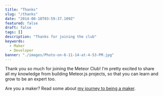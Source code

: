 ```yaml
---
title: "Thanks"
slug: "/thanks"
date: "2014-08-18T03:59:37.109Z"
featured: false
draft: false
tags: []
description: "Thanks for joining the club"
keywords:
  - Maker
  - Developer
banner: "./images/Photo-on-6-11-14-at-4-53-PM.jpg"
---
```


Thank you so much for joining the Meteor Club! I'm pretty excited to share all my knowledge from building Meteor.js projects, so that you can learn and grow to be an expert too. 

Are you a maker? Read some about [my journey to being a maker](http://joshowens.me/being-a-maker-is-in-my-dna/).
